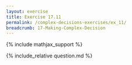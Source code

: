 ```yaml
---
layout: exercise
title: Exercise 17.11
permalink: /complex-decisions-exercises/ex_11/
breadcrumb: 17-Making-Complex-Decision
---
```


{% include mathjax_support %}

<div><i class="arrow-up loader" data-chapter="complex-decisions-exercises" data-exercise="ex_11" data-rating="0"></i></div>
{% include_relative question.md %}
